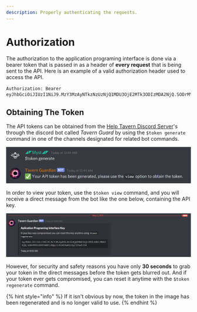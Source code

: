 ```yaml
---
description: Properly authenticating the requests.
---
```


# Authorization

The authorization to the application programing interface is done via a bearer token that is passed in as a header of **every request** that is being sent to the API. Here is an example of a valid authorization header used to access the API.

```text
Authorization: Bearer eyJhbGciOiJIUzI1NiJ9.MzY3MzAyNTkzNzUzNjQ1MDU3OjE2MTk3ODIzMDA2NjQ.SODrMYULKU9tb8RTzRQpzIzh5UEXaH2v1pZiEbal7i8     
```

## Obtaining The Token

The API tokens can be obtained from the [Help Tavern Discord Server](https://discord.gg/rk7cVyk)'s through the discord bot called _Tavern Guard_ by using the `$token generate` command in one of the channels designated for related bot commands.

![Generating an API token](../.gitbook/assets/image%20%286%29.png)

In order to view your token, use the `$token view` command, and you will receive a direct message from the bot like the one below, containing the API key.

![Viewing an API token in the DMs](../.gitbook/assets/image%20%287%29.png)

However, for security and safety reasons you have only **30 seconds** to grab your token in the direct messages before the token gets blurred out. And if your token ever gets compromised, you can reset it anytime with the `$token regenerate` command.

{% hint style="info" %}
If it isn't obvious by now, the token in the image has been regenerated and is no longer valid to use.
{% endhint %}



